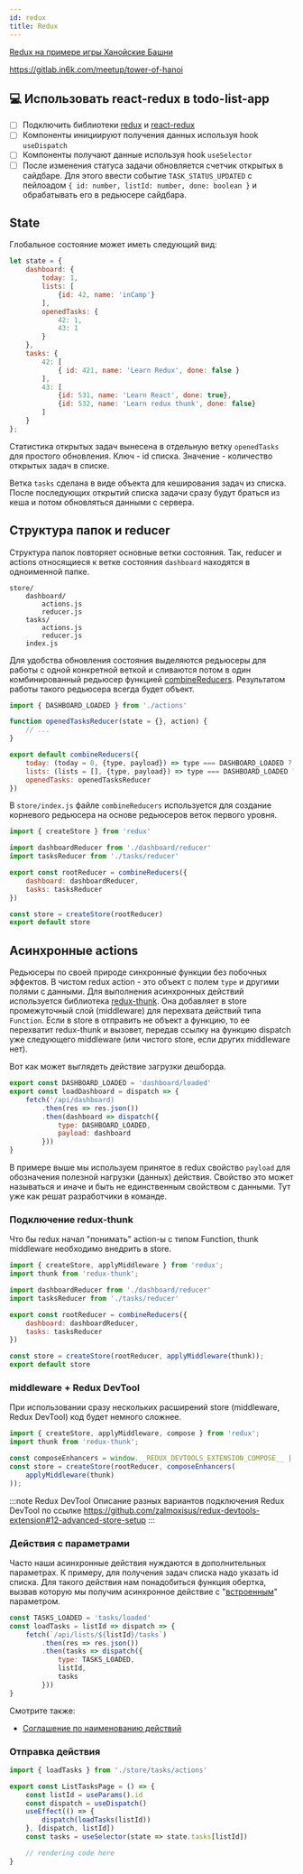 ```yaml
---
id: redux
title: Redux
---
```


[Redux на примере игры Ханойские Башни](https://www.youtube.com/playlist?list=PLNih7cQiUOFvp6BQLen7t4M5VJn00pgsh)

https://gitlab.in6k.com/meetup/tower-of-hanoi

## 💻 Использовать react-redux в todo-list-app
- [ ] Подключить библиотеки [redux](https://redux.js.org/) и [react-redux](https://react-redux.js.org/)
- [ ] Компоненты инициируют получения данных используя hook `useDispatch`
- [ ] Компоненты получают данные используя hook `useSelector`
- [ ] После изменения статуса задачи обновляется счетчик открытых в сайдбаре. Для этого ввести событие  `TASK_STATUS_UPDATED` с пейлоадом `{ id: number, listId: number, done: boolean }` и обрабатывать его в редьюсере сайдбара. 

## State

Глобальное состояние может иметь следующий вид: 

```javascript
let state = {
    dashboard: {
        today: 1,
        lists: [
            {id: 42, name: 'inCamp'}
        ],
        openedTasks: { 
            42: 1,
            43: 1
        }
    },
    tasks: {
        42: [ 
            { id: 421, name: 'Learn Redux', done: false }
        ],
        43: [
            {id: 531, name: 'Learn React', done: true},
            {id: 532, name: 'Learn redux thunk', done: false}
        ]
    }
};
```

Статистика открытых задач вынесена в отдельную ветку `openedTasks` для простого обновления. Ключ - id списка. Значение - количество открытых задач в списке. 

Ветка `tasks` сделана в виде объекта для кеширования задач из списка. После последующих открытий списка задачи сразу будут браться из кеша и потом обновляться данными с сервера. 

## Структура папок и reducer

Структура папок повторяет основные ветки состояния. Так, reducer и actions относящиеся к ветке состояния `dashboard` находятся в одноименной папке.  

```
store/
    dashboard/
        actions.js
        reducer.js
    tasks/
        actions.js
        reducer.js
    index.js
```

Для удобства обновления состояния выделяются редьюсеры для работы с одной конкретной веткой и сливаются потом в один комбинированный редьюсер функцией [combineReducers](https://redux.js.org/api/combinereducers). Результатом работы такого редьюсера всегда будет объект. 

```javascript title="store/dashboard/reducer.js"
import { DASHBOARD_LOADED } from './actions'

function openedTasksReducer(state = {}, action) {
    // ...
}

export default combineReducers({
    today: (today = 0, {type, payload}) => type === DASHBOARD_LOADED ? payload.today : today,
    lists: (lists = [], {type, payload}) => type === DASHBOARD_LOADED ? payload.lists : lists,
    openedTasks: openedTasksReducer
})
```

В `store/index.js` файле `combineReducers` используется для создание корневого редьюсера на основе редьюсеров веток первого уровня. 

```javascript title="store/index.js"
import { createStore } from 'redux'

import dashboardReducer from './dashboard/reducer'
import tasksReducer from './tasks/reducer'

export const rootReducer = combineReducers({
    dashboard: dashboardReducer,
    tasks: tasksReducer
})

const store = createStore(rootReducer)
export default store
```

## Асинхронные actions

Редьюсеры по своей природе синхронные функции без побочных эффектов. В чистом redux action - это объект с  полем `type` и другими полями с данными. Для выполнения асинхронных действий используется библиотека [redux-thunk](https://github.com/reduxjs/redux-thunk). Она добавляет в store промежуточный слой (middleware) для перехвата действий типа `Function`. Если в store в отправить не объект а функцию, то ее перехватит redux-thunk и вызовет, передав ссылку на функцию dispatch уже следующего middleware (или чистого store, если других middleware нет). 

Вот как может выглядеть действие загрузки дeшборда. 

```javascript title="store/dashboard/actions.js"
export const DASHBOARD_LOADED = 'dashboard/loaded'
export const loadDashboard = dispatch => {
    fetch('/api/dashboard)
        .then(res => res.json())
        .then(dashboard => dispatch({
            type: DASHBOARD_LOADED,
            payload: dashboard
        }))
}
```

В примере выше мы используем принятое в redux свойство `payload` для обозначения полезной нагрузки (данных) действия. Свойство это может называться и иначе и быть не единственным свойством с данными. Тут уже как решат разработчики в команде.

### Подключение redux-thunk

Что бы redux начал "понимать" action-ы с типом Function, thunk middleware необходимо внедрить в store.

```javascript {1-2,12} title="store/index.js"
import { createStore, applyMiddleware } from 'redux';
import thunk from 'redux-thunk';

import dashboardReducer from './dashboard/reducer'
import tasksReducer from './tasks/reducer'

export const rootReducer = combineReducers({
    dashboard: dashboardReducer,
    tasks: tasksReducer
})

const store = createStore(rootReducer, applyMiddleware(thunk));
export default store
```

### middleware + Redux DevTool 

При использовании сразу нескольких расширений store (middleware, Redux DevTool) код будет немного сложнее. 

```javascript {1,4,5} title="store/index.js"
import { createStore, applyMiddleware, compose } from 'redux';
import thunk from 'redux-thunk';

const composeEnhancers = window.__REDUX_DEVTOOLS_EXTENSION_COMPOSE__ || compose;
const store = createStore(rootReducer, composeEnhancers(
    applyMiddleware(thunk)
));
```

:::note Redux DevTool
Описание разных вариантов подключения Redux DevTool по ссылке https://github.com/zalmoxisus/redux-devtools-extension#12-advanced-store-setup
:::

### Действия с параметрами

Часто наши асинхронные действия нуждаются в дополнительных параметрах. К примеру, для получения задач списка надо указать id списка. Для такого действия нам понадобиться функция обертка, вызвав которую мы получим асинхронное действие с "[встроенным](https://learn.javascript.ru/closure)" параметром. 

```javascript title="store/tasks/actions.js"
const TASKS_LOADED = 'tasks/loaded'
const loadTasks = listId => dispatch => {
    fetch(`/api/lists/${listId}/tasks`)
        .then(res => res.json())
        .then(tasks => dispatch({
            type: TASKS_LOADED,
            listId,
            tasks
        }))
}
```

Смотрите также:
* [Соглашение по наименованию действий](https://decembersoft.com/posts/a-simple-naming-convention-for-action-creators-in-redux-js/)

### Отправка действия

```javascript
import { loadTasks } from './store/tasks/actions'

export const ListTasksPage = () => {
    const listId = useParams().id
    const dispatch = useDispatch()
    useEffect(() => {
        dispatch(loadTasks(listId))
    }, [dispatch, listId])
    const tasks = useSelector(state => state.tasks[listId])

    // rendering code here
}
```
